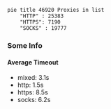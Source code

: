
```mermaid
pie title 46920 Proxies in list
    "HTTP" : 25383
    "HTTPS": 7190
    "SOCKS" : 19777
```

### Some Info
#### Average Timeout

- mixed: 3.1s
- http: 1.5s
- https: 8.5s
- socks: 6.2s